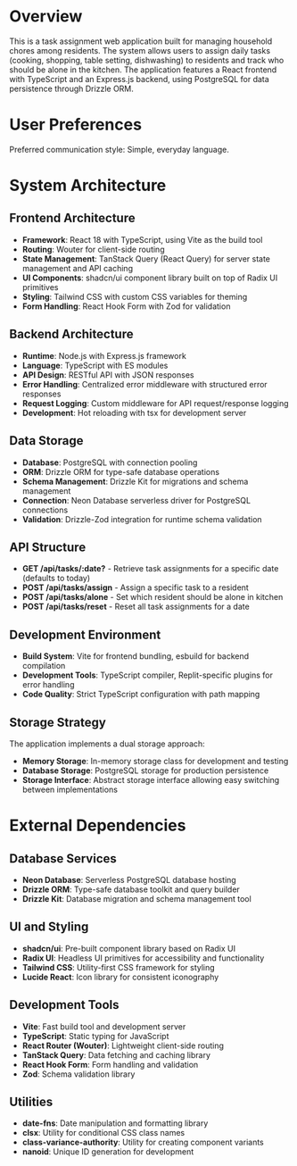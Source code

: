 # Overview

This is a task assignment web application built for managing household chores among residents. The system allows users to assign daily tasks (cooking, shopping, table setting, dishwashing) to residents and track who should be alone in the kitchen. The application features a React frontend with TypeScript and an Express.js backend, using PostgreSQL for data persistence through Drizzle ORM.

# User Preferences

Preferred communication style: Simple, everyday language.

# System Architecture

## Frontend Architecture
- **Framework**: React 18 with TypeScript, using Vite as the build tool
- **Routing**: Wouter for client-side routing
- **State Management**: TanStack Query (React Query) for server state management and API caching
- **UI Components**: shadcn/ui component library built on top of Radix UI primitives
- **Styling**: Tailwind CSS with custom CSS variables for theming
- **Form Handling**: React Hook Form with Zod for validation

## Backend Architecture
- **Runtime**: Node.js with Express.js framework
- **Language**: TypeScript with ES modules
- **API Design**: RESTful API with JSON responses
- **Error Handling**: Centralized error middleware with structured error responses
- **Request Logging**: Custom middleware for API request/response logging
- **Development**: Hot reloading with tsx for development server

## Data Storage
- **Database**: PostgreSQL with connection pooling
- **ORM**: Drizzle ORM for type-safe database operations
- **Schema Management**: Drizzle Kit for migrations and schema management
- **Connection**: Neon Database serverless driver for PostgreSQL connections
- **Validation**: Drizzle-Zod integration for runtime schema validation

## API Structure
- **GET /api/tasks/:date?** - Retrieve task assignments for a specific date (defaults to today)
- **POST /api/tasks/assign** - Assign a specific task to a resident
- **POST /api/tasks/alone** - Set which resident should be alone in kitchen
- **POST /api/tasks/reset** - Reset all task assignments for a date

## Development Environment
- **Build System**: Vite for frontend bundling, esbuild for backend compilation
- **Development Tools**: TypeScript compiler, Replit-specific plugins for error handling
- **Code Quality**: Strict TypeScript configuration with path mapping

## Storage Strategy
The application implements a dual storage approach:
- **Memory Storage**: In-memory storage class for development and testing
- **Database Storage**: PostgreSQL storage for production persistence
- **Storage Interface**: Abstract storage interface allowing easy switching between implementations

# External Dependencies

## Database Services
- **Neon Database**: Serverless PostgreSQL database hosting
- **Drizzle ORM**: Type-safe database toolkit and query builder
- **Drizzle Kit**: Database migration and schema management tool

## UI and Styling
- **shadcn/ui**: Pre-built component library based on Radix UI
- **Radix UI**: Headless UI primitives for accessibility and functionality
- **Tailwind CSS**: Utility-first CSS framework for styling
- **Lucide React**: Icon library for consistent iconography

## Development Tools
- **Vite**: Fast build tool and development server
- **TypeScript**: Static typing for JavaScript
- **React Router (Wouter)**: Lightweight client-side routing
- **TanStack Query**: Data fetching and caching library
- **React Hook Form**: Form handling and validation
- **Zod**: Schema validation library

## Utilities
- **date-fns**: Date manipulation and formatting library
- **clsx**: Utility for conditional CSS class names
- **class-variance-authority**: Utility for creating component variants
- **nanoid**: Unique ID generation for development
